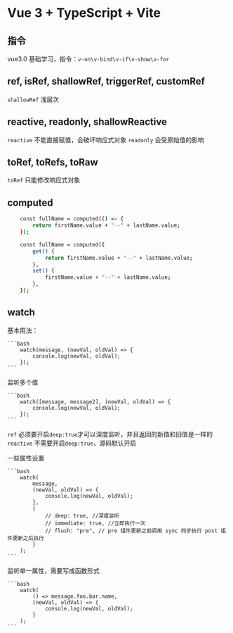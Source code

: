 # Vue 3 + TypeScript + Vite

## 指令

vue3.0 基础学习，指令：`v-on\v-bind\v-if\v-show\v-for`

## ref, isRef, shallowRef, triggerRef, customRef

`shallowRef` 浅层次

## reactive, readonly, shallowReactive

`reactive` 不能直接赋值，会破坏响应式对象
`readonly` 会受原始值的影响

## toRef, toRefs, toRaw

`toRef` 只能修改响应式对象

## computed

```bash
    const fullName = computed(() => {
        return firstName.value + "--" + lastName.value;
    });
```

```bash
    const fullName = computed({
        get() {
            return firstName.value + "--" + lastName.value;
        },
        set() {
            firstName.value + "--" + lastName.value;
        },
    });
```

## watch

基本用法：

    ```bash
        watch(message, (newVal, oldVal) => {
            console.log(newVal, oldVal);
        });
    ```

监听多个值

    ```bash
        watch([message, message2], (newVal, oldVal) => {
            console.log(newVal, oldVal);
        });
    ```

`ref` 必须要开启`deep:true`才可以深度监听，并且返回的新值和旧值是一样的
`reactive` 不需要开启`deep:true`，源码默认开启

一些属性设置

    ```bash
        watch(
            message,
            (newVal, oldVal) => {
                console.log(newVal, oldVal);
            },
            {
                // deep: true, //深度监听
                // immediate: true, //立即执行一次
                // flush: "pre", // pre 组件更新之前调用 sync 同步执行 post 组件更新之后执行
            }
        );
    ```

监听单一属性，需要写成函数形式

    ```bash
        watch(
            () => message.foo.bar.name,
            (newVal, oldVal) => {
                console.log(newVal, oldVal);
            }
        );
    ```
